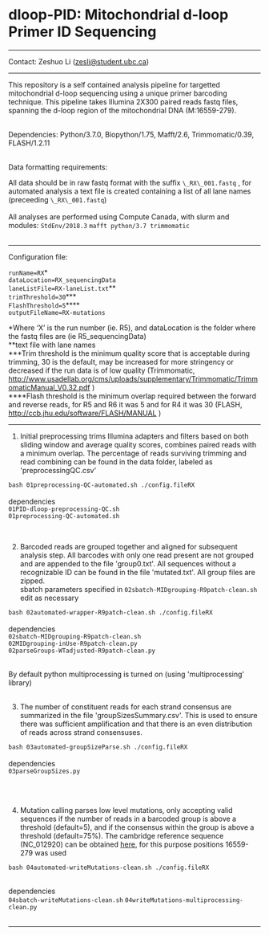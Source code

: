 # dloop-PID: Mitochondrial d-loop Primer ID Sequencing

--------------

Contact: Zeshuo Li (zesli@student.ubc.ca)

--------------

This repository is a self contained analysis pipeline for targetted mitochondrial d-loop sequencing using a unique primer barcoding technique.  This pipeline takes Illumina 2X300 paired reads fastq files, spanning the d-loop region of the mitochondrial DNA (M:16559-279).  

<br>
Dependencies: Python/3.7.0, Biopython/1.75, Mafft/2.6, Trimmomatic/0.39, FLASH/1.2.11
<br><br>

Data formatting requirements: <br>

All data should be in raw fastq format with the suffix `\_RX\_001.fastq` , for automated analysis a text file is created containing a list of all lane names (preceeding `\_RX\_001.fastq`)
<br><br>
All analyses are performed using Compute Canada, with slurm and modules:
`StdEnv/2018.3`
`mafft python/3.7 trimmomatic`
<br><br>

----------------------


Configuration file:

`runName=RX`\*<br>
`dataLocation=RX_sequencingData`<br>
`laneListFile=RX-laneList.txt`\*\*<br>
`trimThreshold=30`\*\*\*<br>
`FlashThreshold=5`****<br>
`outputFileName=RX-mutations`

\*Where ‘X’ is the run number (ie. R5), and dataLocation is the folder where the fastq files are (ie R5_sequencingData)<br>
\*\*text file with lane names<br>
\*\*\*Trim threshold is the minimum quality score that is acceptable during trimming, 30 is the default, may be increased for more stringency or decreased if the run data is of low quality (Trimmomatic, http://www.usadellab.org/cms/uploads/supplementary/Trimmomatic/TrimmomaticManual_V0.32.pdf )<br>
\*\*\*\*Flash threshold is the minimum overlap required between the forward and reverse reads, for R5 and R6 it was 5 and for R4 it was 30 (FLASH, http://ccb.jhu.edu/software/FLASH/MANUAL )<br>

----------------------


1. Initial preprocessing trims Illumina adapters and filters based on both sliding window and average quality scores, combines paired reads with a minimum overlap. The percentage of reads surviving trimming and read combining can be found in the data folder, labeled as 'preprocessingQC.csv'


  `bash 01preprocessing-QC-automated.sh ./config.fileRX`
<br><br>
dependencies<br>
`01PID-dloop-preprocessing-QC.sh`<br>
`01preprocessing-QC-automated.sh`<br>

<br>

2. Barcoded reads are grouped together and aligned for subsequent analysis step. All barcodes with only one read present are not grouped and are appended to the file 'group0.txt'.  All sequences without a recognizable ID can be found in the file 'mutated.txt'. All group files are zipped. <br>
sbatch parameters specified in `02sbatch-MIDgrouping-R9patch-clean.sh` edit as necessary

  `bash 02automated-wrapper-R9patch-clean.sh ./config.fileRX`
<br><br>
dependencies<br>
`02sbatch-MIDgrouping-R9patch-clean.sh`<br>
`02MIDgrouping-inUse-R9patch-clean.py`<br>
`02parseGroups-WTadjusted-R9patch-clean.py`<br><br>

By default python multiprocessing is turned on (using 'multiprocessing' library)
<br><br>

3. The number of constituent reads for each strand consensus are summarized in the file 'groupSizesSummary.csv'. This is used to ensure there was sufficient amplification and that there is an even distribution of reads across strand consensuses.

  `bash 03automated-groupSizeParse.sh ./config.fileRX`
<br><br>
dependencies<br>
`03parseGroupSizes.py`


<br><br>

4. Mutation calling parses low level mutations, only accepting valid sequences if the number of reads in a barcoded group is above a threshold (default=5), and if the consensus within the group is above a threshold (default=75%).  The cambridge reference sequence (NC_012920) can be obtained [here](https://www.ncbi.nlm.nih.gov/nuccore/251831106), for this purpose positions 16559-279 was used

  `bash 04automated-writeMutations-clean.sh ./config.fileRX`<br><br>

dependencies<br>
`04sbatch-writeMutations-clean.sh`
`04writeMutations-multiprocessing-clean.py`
<br><br>

--------------------


